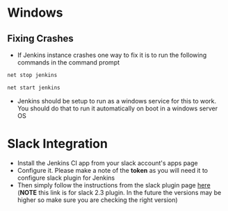 # Windows
## Fixing Crashes

- If Jenkins instance crashes one way to fix it is to run the following commands in the command prompt

```bat
net stop jenkins

net start jenkins
```

- Jenkins should be setup to run as a windows service for this to work. You should do that to run it automatically on boot in a windows server OS

# Slack Integration
- Install the Jenkins CI app from your slack account's apps page
- Configure it. Please make a note of the **token** as you will need it to configure slack plugin for Jenkins
- Then simply follow the instructions from the slack plugin page [here](https://github.com/jenkinsci/slack-plugin/tree/slack-2.3) (**NOTE** this link is for slack 2.3 plugin. In the future the versions may be higher so make sure you are checking the right version)
